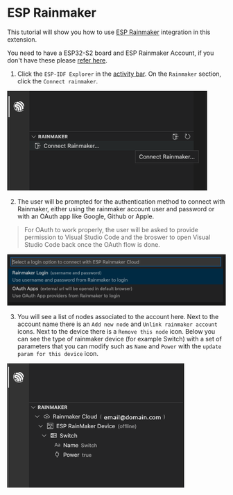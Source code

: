 # ESP Rainmaker

This tutorial will show you how to use [ESP Rainmaker](https://rainmaker.espressif.com) integration in this extension.

You need to have a ESP32-S2 board and ESP Rainmaker Account, if you don't have these please [refer here](https://rainmaker.espressif.com/docs/get-started.html).

1. Click the `ESP-IDF Explorer` in the [activity bar](https://code.visualstudio.com/docs/getstarted/userinterface). On the `Rainmaker` section, click the `Connect rainmaker`.

<p>
  <img src="../../media/tutorials/rainmaker/connect.png" alt="Rainmaker connect">
</p>

2. The user will be prompted for the authentication method to connect with Rainmaker, either using the rainmaker account user and password or with an OAuth app like Google, Github or Apple.

> For OAuth to work properly, the user will be asked to provide permission to Visual Studio Code and the broswer to open Visual Studio Code back once the OAuth flow is done.

<p>
  <img src="../../media/tutorials/rainmaker/auth_method.png" alt="Rainmaker auth method">
</p>

3. You will see a list of nodes associated to the account here. Next to the account name there is an `Add new node` and `Unlink rainmaker account` icons. Next to the device there is a `Remove this node` icon. Below you can see the type of rainmaker device (for example Switch) with a set of parameters that you can modify such as `Name` and `Power` with the `update param for this device` icon.

<p>
  <img src="../../media/tutorials/rainmaker/nodes_info.png" alt="Rainmaker auth method">
</p>
